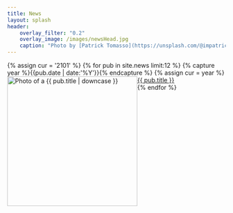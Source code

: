 ```yaml
---
title: News
layout: splash
header:
    overlay_filter: "0.2"
    overlay_image: /images/newsHead.jpg
    caption: "Photo by [Patrick Tomasso](https://unsplash.com/@impatrickt?utm_source=unsplash&utm_medium=referral&utm_content=creditCopyText) on [Unsplash](https://unsplash.com/s/photos/pages?utm_source=unsplash&utm_medium=referral&utm_content=creditCopyText)"
---
```


<div>
{% assign cur = '2101' %}
{% for pub in site.news limit:12 %}
{% capture year %}{{pub.date | date:'%Y'}}{% endcapture %}
{% assign cur = year %}
    <div class="grid-item">
    <a href = "{{ pub.picture }}"> <img src="{{ pub.picture }}" alt="Photo of a {{ pub.title | downcase }}" style="float:left;width:300px;"> </a>
    <a href="{{ pub.link }}">{{ pub.title }}</a>    
    </div>
{% endfor %}

</div>
